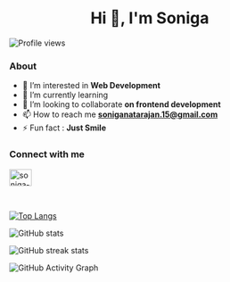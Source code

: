<h1 align="center">Hi 👋, I'm Soniga</h1>

![Profile views](https://gpvc.arturio.dev/soniga16)

<h3 align="left">About</h3>

- 👀 I’m interested in **Web Development**
- 🌱 I’m currently learning 
- 💞️ I’m looking to collaborate **on frontend development**
- 📫 How to reach me **soniganatarajan.15@gmail.com**
- ⚡ Fun fact : **Just Smile**

<h3 align="left">Connect with me</h3>
<p align="left">

<a href="https://www.linkedin.com/in/soniga-n-bb0296229/" target="_blank"><img align="center" src="https://raw.githubusercontent.com/rahuldkjain/github-profile-readme-generator/master/src/images/icons/Social/linked-in-alt.svg" alt="soniga-n-bb0296229" height="30" width="40" /></a>
</p>
<br>

[![Top Langs](https://github-readme-stats.vercel.app/api/top-langs/?username=soniga16)](https://github.com/anuraghazra/github-readme-stats)

![GitHub stats](https://github-readme-stats.vercel.app/api?username=soniga16&show_icons=true)  

![GitHub streak stats](https://github-readme-streak-stats.herokuapp.com/?user=soniga16)  

![GitHub Activity Graph](https://activity-graph.herokuapp.com/graph?username=soniga16)  

